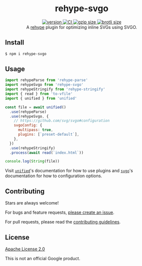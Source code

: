 <h1 align="center">
  rehype-svgo
</h1>

<div align="center">
  <a href="https://npmjs.org/package/rehype-svgo">
    <img src="https://badgen.net/npm/v/rehype-svgo" alt="version" />
  </a>
  <a href="https://github.com/TomerAberbach/rehype-svgo/actions">
    <img src="https://github.com/TomerAberbach/rehype-svgo/workflows/CI/badge.svg" alt="CI" />
  </a>
  <a href="https://unpkg.com/rehype-svgo/dist/index.js">
    <img src="https://deno.bundlejs.com/?q=rehype-svgo&badge" alt="gzip size" />
  </a>
  <a href="https://unpkg.com/rehype-svgo/dist/index.js">
    <img src="https://deno.bundlejs.com/?q=rehype-svgo&config={%22compression%22:{%22type%22:%22brotli%22}}&badge" alt="brotli size" />
  </a>
</div>

<div align="center">
  A <a href="https://github.com/rehypejs/rehype">rehype</a> plugin for optimizing inline SVGs using SVGO.
</div>

## Install

```sh
$ npm i rehype-svgo
```

## Usage

```js
import rehypeParse from 'rehype-parse'
import rehypeSvgo from 'rehype-svgo'
import rehypeStringify from 'rehype-stringify'
import { read } from 'to-vfile'
import { unified } from 'unified'

const file = await unified()
  .use(rehypeParse)
  .use(rehypeSvgo, {
    // https://github.com/svg/svgo#configuration
    svgoConfig: {
      multipass: true,
      plugins: [`preset-default`],
    },
  })
  .use(rehypeStringify)
  .process(await read(`index.html`))

console.log(String(file))
```

Visit [`unified`](https://github.com/unifiedjs/unified)'s documentation for how
to use plugins and [`svgo`](https://github.com/svg/svgo#configuration)'s
documentation for how to configuration options.

## Contributing

Stars are always welcome!

For bugs and feature requests,
[please create an issue](https://github.com/TomerAberbach/rehype-svgo/issues/new).

For pull requests, please read the
[contributing guidelines](https://github.com/TomerAberbach/rehype-svgo/blob/main/contributing.md).

## License

[Apache License 2.0](https://github.com/TomerAberbach/rehype-svgo/blob/main/license)

This is not an official Google product.
